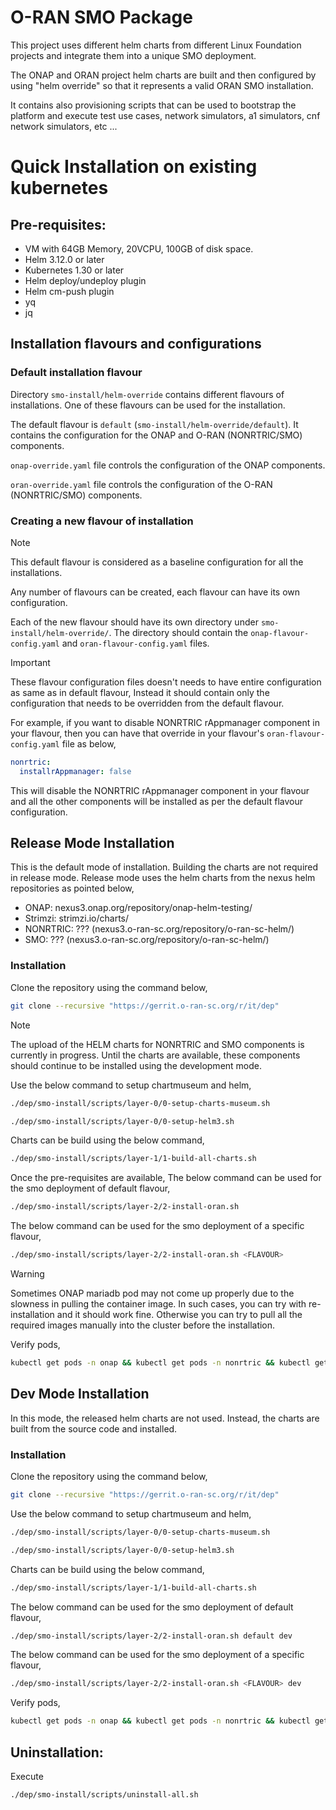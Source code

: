 # O-RAN SMO Package

This project uses different helm charts from different Linux Foundation projects and integrate them into a unique SMO deployment.
<p>The ONAP and ORAN project helm charts are built and then configured by using "helm override" so that it represents a valid ORAN SMO installation.</p>
<p>It contains also provisioning scripts that can be used to bootstrap the platform and execute test use cases, network simulators, a1 simulators, cnf network simulators, etc ...</p>

# Quick Installation on existing kubernetes

## Pre-requisites:
* VM with 64GB Memory, 20VCPU, 100GB of disk space.
* Helm 3.12.0 or later
* Kubernetes 1.30 or later
* Helm deploy/undeploy plugin
* Helm cm-push plugin
* yq
* jq

## Installation flavours and configurations

### Default installation flavour
Directory `smo-install/helm-override` contains different flavours of installations. One of these flavours can be used for the installation.

The default flavour is `default` (`smo-install/helm-override/default`). It contains the configuration for the ONAP and O-RAN (NONRTRIC/SMO) components. 

`onap-override.yaml` file controls the configuration of the ONAP components.

`oran-override.yaml` file controls the configuration of the O-RAN (NONRTRIC/SMO) components.

### Creating a new flavour of installation

> [!NOTE]
> This default flavour is considered as a baseline configuration for all the installations.

Any number of flavours can be created, each flavour can have its own configuration.

Each of the new flavour should have its own directory under `smo-install/helm-override/`. 
The directory should contain the `onap-flavour-config.yaml` and `oran-flavour-config.yaml` files.

> [!IMPORTANT]
> These flavour configuration files doesn't needs to have entire configuration as same as in default flavour, Instead it should contain only the configuration that needs to be overridden from the default flavour.

For example, if you want to disable NONRTRIC rAppmanager component in your flavour, then you can have that override in your flavour's `oran-flavour-config.yaml` file as below,

```yaml
nonrtric:
  installrAppmanager: false
```
This will disable the NONRTRIC rAppmanager component in your flavour and all the other components will be installed as per the default flavour configuration.

## Release Mode Installation

This is the default mode of installation. Building the charts are not required in release mode.
Release mode uses the helm charts from the nexus helm repositories as pointed below,
* ONAP: nexus3.onap.org/repository/onap-helm-testing/
* Strimzi: strimzi.io/charts/
* NONRTRIC: ??? (nexus3.o-ran-sc.org/repository/o-ran-sc-helm/)
* SMO: ??? (nexus3.o-ran-sc.org/repository/o-ran-sc-helm/)

### Installation

Clone the repository using the command below,

```bash
git clone --recursive "https://gerrit.o-ran-sc.org/r/it/dep"
```

> [!NOTE]
> The upload of the HELM charts for NONRTRIC and SMO components is currently in progress. Until the charts are available, these components should continue to be installed using the development mode.

Use the below command to setup chartmuseum and helm,

```bash
./dep/smo-install/scripts/layer-0/0-setup-charts-museum.sh
```

```bash
./dep/smo-install/scripts/layer-0/0-setup-helm3.sh
```

Charts can be build using the below command,

```bash
./dep/smo-install/scripts/layer-1/1-build-all-charts.sh
```

Once the pre-requisites are available, The below command can be used for the smo deployment of default flavour,

```bash
./dep/smo-install/scripts/layer-2/2-install-oran.sh
```

The below command can be used for the smo deployment of a specific flavour,

```bash
./dep/smo-install/scripts/layer-2/2-install-oran.sh <FLAVOUR>
```


> [!WARNING]
> Sometimes ONAP mariadb pod may not come up properly due to the slowness in pulling the container image. In such cases, you can try with re-installation and it should work fine. Otherwise you can try to pull all the required images manually into the cluster before the installation.

Verify pods,

```bash
kubectl get pods -n onap && kubectl get pods -n nonrtric && kubectl get pods -n smo
```

## Dev Mode Installation

In this mode, the released helm charts are not used. Instead, the charts are built from the source code and installed.

### Installation

Clone the repository using the command below,

```bash
git clone --recursive "https://gerrit.o-ran-sc.org/r/it/dep"
```

Use the below command to setup chartmuseum and helm,

```bash
./dep/smo-install/scripts/layer-0/0-setup-charts-museum.sh
```

```bash
./dep/smo-install/scripts/layer-0/0-setup-helm3.sh
```

Charts can be build using the below command,

```bash
./dep/smo-install/scripts/layer-1/1-build-all-charts.sh
```

The below command can be used for the smo deployment of default flavour,

```bash
./dep/smo-install/scripts/layer-2/2-install-oran.sh default dev
```

The below command can be used for the smo deployment of a specific flavour,

```bash
./dep/smo-install/scripts/layer-2/2-install-oran.sh <FLAVOUR> dev
```

Verify pods,

```bash
kubectl get pods -n onap && kubectl get pods -n nonrtric && kubectl get pods -n smo
```

## Uninstallation:
Execute

```bash
./dep/smo-install/scripts/uninstall-all.sh
```
